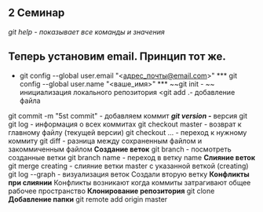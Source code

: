 ## 2 Семинар
*git help - показывает все команды и значения*
## Теперь установим email. Принцип тот же.
- git config --global user.email "<адрес_почты@email.com>"
*** git config --global user.name "<ваше_имя>" ***
~~git init - ~~ инициализация  локального репозитория
<git add .- добавление файла

git commit -m "5st commit" - добавляем коммит
***git version -*** версия git
git log - информация о всех коммитах
git checkout master - возврат к главному файлу (текущей версии)
git checkout ... - переход к нужному коммиту
git diff - разница между сохраненным файлом и закоммиченным файлом
__Создание веток__
git branch - посмотреть созданные ветки
git branch name - переход в ветку name
__Слияние веток__
git merge creating - слияние ветки master с указанной веткой (creating)
git log --graph - визуализация веток
Создали вторую ветку
__Конфликты при слиянии__
Конфликты возникают когда коммиты затрагивают общее рабочее пространство
__Клонирование репозитория__
git clone
__Добавление папки__
git remote add origin master
